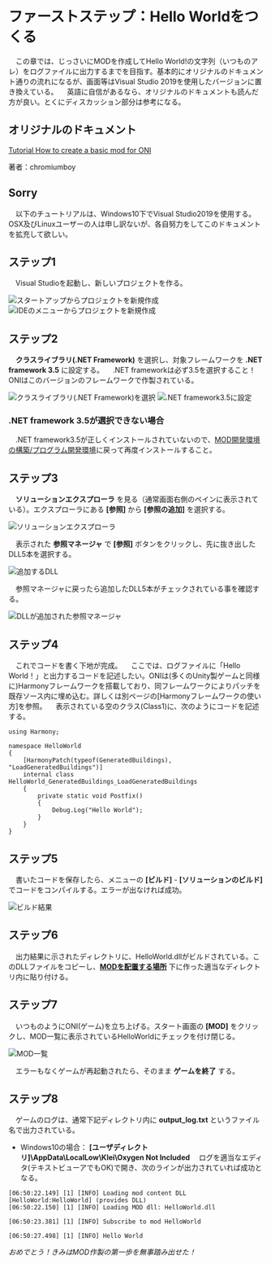 # ファーストステップ：Hello Worldをつくる

　この章では、じっさいにMODを作成してHello World!の文字列（いつものアレ）をログファイルに出力するまでを目指す。基本的にオリジナルのドキュメント通りの流れになるが、画面等はVisual Studio 2019を使用したバージョンに置き換えている。
　英語に自信があるなら、オリジナルのドキュメントも読んだ方が良い。とくにディスカッション部分は参考になる。

## オリジナルのドキュメント

[Tutorial How to create a basic mod for ONI](https://forums.kleientertainment.com/forums/topic/107833-tutorial-how-to-create-a-basic-mod-for-oni/)

著者：chromiumboy

## Sorry

　以下のチュートリアルは、Windows10下でVisual Studio2019を使用する。OSX及びLinuxユーザーの人は申し訳ないが、各自努力をしてこのドキュメントを拡充して欲しい。

## ステップ1

　Visual Studioを起動し、新しいプロジェクトを作る。

![スタートアップからプロジェクトを新規作成](pics/hw_newproject1.png)
![IDEのメニューからプロジェクトを新規作成](pics/hw_newproject2.png)


## ステップ2

　**クラスライブラリ(.NET Framework)** を選択し、対象フレームワークを **.NET framework 3.5** に設定する。
　.NET frameworkは必ず3.5を選択すること！ONIはこのバージョンのフレームワークで作製されている。

![クラスライブラリ(.NET Framework)を選択](pics/hw_newproject3.png)
![.NET framework3.5に設定](pics/hw_newproject4.png)


### .NET framework 3.5が選択できない場合

　.NET framework3.5が正しくインストールされていないので、[MOD開発環境の構築/プログラム開発環境](configure_mod_dev_env.md#programming-environment)に戻って再度インストールすること。

## ステップ3

　**ソリューションエクスプローラ** を見る（通常画面右側のペインに表示されている）。エクスプローラにある **[参照]** から **[参照の追加]** を選択する。

![ソリューションエクスプローラ](pics/hw_references1.png)


　表示された **参照マネージャ** で **[参照]** ボタンをクリックし、先に抜き出したDLL5本を選択する。

![追加するDLL](pics/hw_references2.png)


　参照マネージャに戻ったら追加したDLL5本がチェックされている事を確認する。

![DLLが追加された参照マネージャ](pics/hw_references3.png)


## ステップ4

　これでコードを書く下地が完成。
　ここでは、ログファイルに「Hello World！」と出力するコードを記述したい。ONIは(多くのUnity製ゲームと同様に)Harmonyフレームワークを搭載しており、同フレームワークによりパッチを既存ソース内に埋め込む。詳しくは別ページの[Harmonyフレームワークの使い方]を参照。
　表示されている空のクラス(Class1)に、次のようにコードを記述する。

```
using Harmony;

namespace HelloWorld
{
    [HarmonyPatch(typeof(GeneratedBuildings), "LoadGeneratedBuildings")]
	internal class HelloWorld_GeneratedBuildings_LoadGeneratedBuildings
    {
		private static void Postfix()
		{
			Debug.Log("Hello World");
		}
    }
}
```

## ステップ5

　書いたコードを保存したら、メニューの **[ビルド]** - **[ソリューションのビルド]** でコードをコンパイルする。エラーが出なければ成功。

![ビルド結果](pics/hw_build1.png)


## ステップ6

　出力結果に示されたディレクトリに、HelloWorld.dllがビルドされている。このDLLファイルをコピーし、**[MODを配置する場所](configure_mod_dev_env.md#mod-directory)** 下に作った適当なディレクトリ内に貼り付ける。

## ステップ7

　いつものようにONI(ゲーム)を立ち上げる。スタート画面の **[MOD]** をクリックし、MOD一覧に表示されているHelloWorldにチェックを付け閉じる。

![MOD一覧](pics/hw_mod_list1.png)


　エラーもなくゲームが再起動されたら、そのまま **ゲームを終了** する。

## ステップ8

　ゲームのログは、通常下記ディレクトリ内に **output_log.txt** というファイル名で出力されている。
- Windows10の場合： **[ユーザディレクトリ]\AppData\LocalLow\Klei\Oxygen Not Included**
　ログを適当なエディタ(テキストビューアでもOK)で開き、次のラインが出力されていれば成功となる。

```
[06:50:22.149] [1] [INFO] Loading mod content DLL [HelloWorld:HelloWorld] (provides DLL)
[06:50:22.150] [1] [INFO] Loading MOD dll: HelloWorld.dll

[06:50:23.381] [1] [INFO] Subscribe to mod HelloWorld

[06:50:27.498] [1] [INFO] Hello World
```

*おめでとう！きみはMOD作製の第一歩を無事踏み出せた！*
